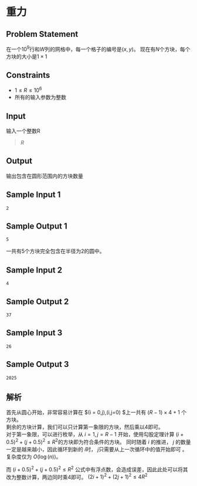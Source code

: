 # 重力

## Problem Statement
在一个$10^9$行和$W$列的网格中，每一个格子的编号是$(x,y)$。
现在有$N$个方块，每个方块的大小是$1 \times 1$

## Constraints
- $1 \leq R \leq 10^6$
- 所有的输入参数为整数

## Input
输入一个整数R
> $R$

## Output
输出包含在圆形范围内的方块数量

## Sample Input 1
```
2
```

## Sample Output 1
```
5
```

一共有5个方块完全包含在半径为2的圆中。

## Sample Input 2
```
4
```

## Sample Output 2
```
37
```

## Sample Input 3
```
26
```
## Sample Output 3
```
2025
```

## 解析
首先从圆心开始，非常容易计算在 $(i = 0,j),(i,j=0) $上一共有 $(R - 1) \times 4 + 1$ 个方块。  
剩余的方块计算，我们可以只计算第一象限的方块，然后乘以4即可。  
对于第一象限，可以进行枚举，从 $i = 1, j = R - 1$ 开始，使用勾股定理计算 $(i + 0.5)^2 + (j + 0.5)^2 \leq R^2$的方块即为符合条件的方块。 同时随着 $i$ 的推进， $j$ 的数量一定是越来越小，因此循环到新的 $i$时， $j$只需要从上一次循环中的值开始即可 。复杂度仅为 $O(\log(n))$。

而 $(i + 0.5)^2 + (j + 0.5)^2 \leq R^2$ 公式中有浮点数，会造成误差，因此此处可以将其改为整数计算，两边同时乘4即可。 $(2i + 1)^2 + (2j +1)^2 \leq 4R^2$